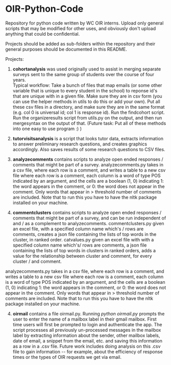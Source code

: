 # OIR-Python-Code

Repository for python code written by WC OIR interns. 
Upload only general scripts that may be modified for other
uses, and obviously don't upload anything that could
be confidential.

Projects should be added as sub-folders within the repository
and their general purposes should be documented in this README.

Projects:

1. **cohortanalysis** was used originally used to assist in merging separate 
surveys sent to the same group of students over the course of four years.  
Typical workflow: Take a bunch of files that map emails (or some other
variable that is unique to every student in the school) to reponse id's
that are unique with in a given file.  Make sure they are in csv form
(you can use the helper methods in utils to do this or add your own). 
Put all these csv files in a directory, and make sure they are in the 
same format (e.g. col 0 is universal id; col 1 is response id). 
Run the findcohort script. Run the organizeresults script from
utils.py on the output, and then run mergesyntax on the output of 
that. (Future task: Put all of these methods into one easy to use 
program :) )

2. **tutorvisitsanalysis** is a script that looks tutor data, extracts
information to answer preliminary research questions, and creates 
graphics accordingly.  Also saves results of some research questions
to CSV files. 

3. **analyzecomments** contains scripts to analyze open ended responses / 
comments that might be part of a survey. 
analyzecomments.py takes in a csv file, where each row is a comment, and writes
a table to a new csv file where each row is a comment, each column is a word of type 
POS indicated by an argument, and the cells are a boolean (1, 0) indicating 1: the
word appears in the comment, or 0: the word does not appear in the  comment.  Only 
words that appear in > threshold number of comments are included.
Note that to run this you have to have the nltk package installed on your
machine.

3. **commentclusters** contains scripts to analyze open ended responses /
comments that might be part of a survey, and can be run independent of and /
as a complement to analyzecomments.
commentclusters.py given an excel file, with a specified column name which's /
rows are comments, creates a json file containing the lists of top words in the cluster, in ranked order.
catvalues.py given an excel file with with a specified column name which's/
 rows are comments, 
a json file containing the lists of top words in clusters in ranked orders,
adds a value for the relationship between cluster and comment, for every cluster /
and comment.

analyzecomments.py takes in a csv file, where each row is a comment, and writes
a table to a new csv file where each row is a comment, each column is a word of type
POS indicated by an argument, and the cells are a boolean (1, 0) indicating 1: the
word appears in the comment, or 0: the word does not appear in the  comment.  Only
words that appear in > threshold number of comments are included.
Note that to run this you have to have the nltk package installed on your
machine.

4. **oirmail** contains a file oirmail.py. Running _python oirmail.py_ prompts
the user to enter the name of a mailbox label in their gmail mailbox.  First
time users will first be prompted to login and authenticate the app. The 
script processes all previously un-processed messages in the mailbox label
by extracting information about the sender, other mailbox labels, date of email, a
snippet from the email, etc. and saving this information as a row in a .csv file.
Future work includes doing analysis on this .csv file to gain information --
for example, about the efficiency of response times or the types of OIR requests
we get via email. 
